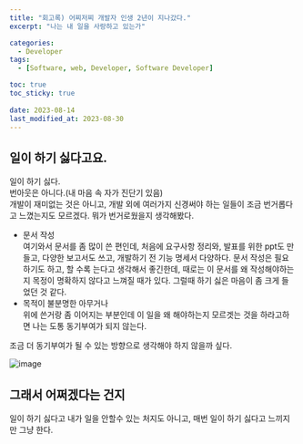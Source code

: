 ```yaml
---
title: "회고록) 어찌저찌 개발자 인생 2년이 지나갔다."
excerpt: "나는 내 일을 사랑하고 있는가"

categories:
  - Developer
tags:
  - [Software, web, Developer, Software Developer]

toc: true
toc_sticky: true
 
date: 2023-08-14
last_modified_at: 2023-08-30
---
```



## 일이 하기 싫다고요.
일이 하기 싫다.    
번아웃은 아니다.(내 마음 속 자가 진단기 있음)    
개발이 재미없는 것은 아니고, 개발 외에 여러가지 신경써야 하는 일들이 조금 번거롭다고 느꼈는지도 모르겠다. 뭐가 번거로웠을지 생각해봤다.
- 문서 작성    
    여기와서 문서를 좀 많이 쓴 편인데, 처음에 요구사항 정리와, 발표를 위한 ppt도 만들고, 다양한 보고서도 쓰고, 개발하기 전 기능 명세서 다양하다. 문서 작성은 필요하기도 하고, 할 수록 는다고 생각해서 좋긴한데, 때로는 이 문서를 왜 작성해야하는지 목정이 명확하지 않다고 느껴질 때가 있다. 그럴때 하기 싫은 마음이 좀 크게 들었던 것 같다.
- 목적이 불분명한 아무거나    
    위에 쓴거랑 좀 이어지는 부분인데 이 일을 왜 해야하는지 모르겟는 것을 하라고하면 나는 도통 동기부여가 되지 않는다.

조금 더 동기부여가 될 수 있는 방향으로 생각해야 하지 않을까 싶다.

![image](https://github.com/sunmerrr/sunmerrr.github.io/assets/65106740/e691f86b-9238-483c-956e-dca63e57bca6)

## 그래서 어쩌겠다는 건지
일이 하기 싫다고 내가 일을 안할수 있는 처지도 아니고, 매번 일이 하기 싫다고 느끼지만 그냥 한다.
